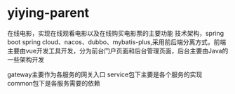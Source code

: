 # yiying-parent
在线电影，实现在线观看电影以及在线购买电影票的主要功能
技术架构，spring boot spring cloud、nacos、dubbo、mybatis-plus,采用前后端分离方式，前端主要由vue开发工具开发，分为前台门户页面和后台管理页面，后台主要由Java的一些架构开发

gateway主要作为各服务的网关入口
service包下主要是各个服务的实现
common包下是各服务需要的依赖
